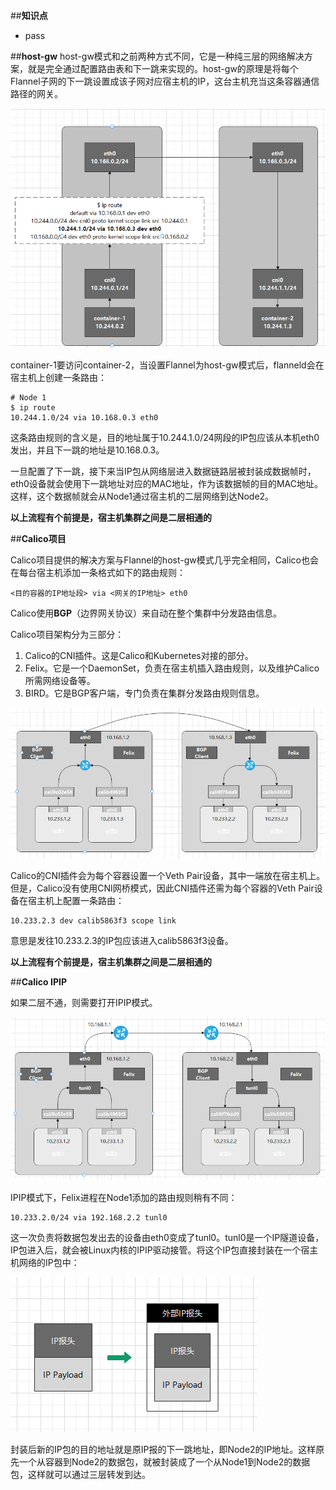 ##**知识点**
- pass

##**host-gw**
host-gw模式和之前两种方式不同，它是一种纯三层的网络解决方案，就是完全通过配置路由表和下一跳来实现的。host-gw的原理是将每个Flannel子网的下一跳设置成该子网对应宿主机的IP，这台主机充当这条容器通信路径的网关。

![host-gw](./images/host-gw.png)

container-1要访问container-2，当设置Flannel为host-gw模式后，flanneld会在宿主机上创建一条路由：

```
# Node 1
$ ip route
10.244.1.0/24 via 10.168.0.3 eth0
```

这条路由规则的含义是，目的地址属于10.244.1.0/24网段的IP包应该从本机eth0发出，并且下一跳的地址是10.168.0.3。

一旦配置了下一跳，接下来当IP包从网络层进入数据链路层被封装成数据帧时，eth0设备就会使用下一跳地址对应的MAC地址，作为该数据帧的目的MAC地址。这样，这个数据帧就会从Node1通过宿主机的二层网络到达Node2。

**以上流程有个前提是，宿主机集群之间是二层相通的**

##**Calico项目**

Calico项目提供的解决方案与Flannel的host-gw模式几乎完全相同，Calico也会在每台宿主机添加一条格式如下的路由规则：
```
<目的容器的IP地址段> via <网关的IP地址> eth0
```

Calico使用**BGP**（边界网关协议）来自动在整个集群中分发路由信息。

Calico项目架构分为三部分：
1. Calico的CNI插件。这是Calico和Kubernetes对接的部分。
2. Felix。它是一个DaemonSet，负责在宿主机插入路由规则，以及维护Calico所需网络设备等。
3. BIRD。它是BGP客户端，专门负责在集群分发路由规则信息。

![Calico](./images/Calico.png)

Calico的CNI插件会为每个容器设置一个Veth Pair设备，其中一端放在宿主机上。但是，Calico没有使用CNI网桥模式，因此CNI插件还需为每个容器的Veth Pair设备在宿主机上配置一条路由：

```
10.233.2.3 dev calib5863f3 scope link
```

意思是发往10.233.2.3的IP包应该进入calib5863f3设备。

**以上流程有个前提是，宿主机集群之间是二层相通的**

##**Calico IPIP**

如果二层不通，则需要打开IPIP模式。

![IPIP](./images/IPIP.png)

IPIP模式下，Felix进程在Node1添加的路由规则稍有不同：

```
10.233.2.0/24 via 192.168.2.2 tunl0
```

这一次负责将数据包发出去的设备由eth0变成了tunl0。tunl0是一个IP隧道设备，IP包进入后，就会被Linux内核的IPIP驱动接管。将这个IP包直接封装在一个宿主机网络的IP包中：

![IPIP封包](./images/IPIP封包.png)

封装后新的IP包的目的地址就是原IP报的下一跳地址，即Node2的IP地址。这样原先一个从容器到Node2的数据包，就被封装成了一个从Node1到Node2的数据包，这样就可以通过三层转发到达。